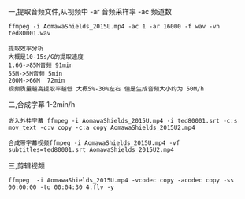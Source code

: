 一,提取音频文件,从视频中
	-ar 音频采样率
	-ac 频道数
	
	ffmpeg -i AomawaShields_2015U.mp4 -ac 1 -ar 16000 -f wav -vn ted80001.wav
	
	提取效率分析
	大概是10-15s/G的提取速度
	1.6G->85M音频 91min
	55M->5M音频 5min
	200M->66M  72min
	视频质量越高提取率越低 大概5%-30%左右 但是生成音频大小约为 50M/h
	

二,合成字幕 1-2min/h

	嵌入外挂字幕 ffmpeg -i AomawaShields_2015U.mp4 -i ted80001.srt -c:s mov_text -c:v copy -c:a copy AomawaShields_2015U2.mp4	

	合成带字幕视频ffmpeg -i AomawaShields_2015U.mp4 -vf subtitles=ted80001.srt AomawaShields_2015U2.mp4	
	
三,剪辑视频

	ffmpeg  -i AomawaShields_2015U.mp4 -vcodec copy -acodec copy -ss 00:00:00 -to 00:04:30 4.flv -y